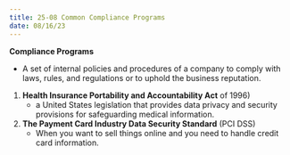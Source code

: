 ```yaml
---
title: 25-08 Common Compliance Programs
date: 08/16/23
---
```


**Compliance Programs**

* A set of internal policies and procedures of a company to comply with laws, rules, and regulations or to uphold the business reputation.

1. **Health Insurance Portability and Accountability Act** of 1996) 
   * a United States legislation that provides data privacy and security provisions for safeguarding medical information.
1. **The Payment Card Industry Data Security Standard** (PCI DSS)
   * When you want to sell things online and you need to handle credit card information.
